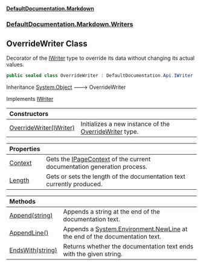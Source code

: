 #### [DefaultDocumentation\.Markdown](../../../../index.md 'index')
### [DefaultDocumentation\.Markdown\.Writers](../../../../index.md#DefaultDocumentation.Markdown.Writers 'DefaultDocumentation\.Markdown\.Writers')

## OverrideWriter Class

Decorator of the [IWriter](https://github.com/Doraku/DefaultDocumentation/blob/master/documentation/api/DefaultDocumentation/Api/IWriter/index.md 'DefaultDocumentation\.Api\.IWriter') type to override its data without changing its actual values\.

```csharp
public sealed class OverrideWriter : DefaultDocumentation.Api.IWriter
```

Inheritance [System\.Object](https://docs.microsoft.com/en-us/dotnet/api/System.Object 'System\.Object') &#129106; OverrideWriter

Implements [IWriter](https://github.com/Doraku/DefaultDocumentation/blob/master/documentation/api/DefaultDocumentation/Api/IWriter/index.md 'DefaultDocumentation\.Api\.IWriter')

| Constructors | |
| :--- | :--- |
| [OverrideWriter\(IWriter\)](OverrideWriter(IWriter).md 'DefaultDocumentation\.Markdown\.Writers\.OverrideWriter\.OverrideWriter\(DefaultDocumentation\.Api\.IWriter\)') | Initializes a new instance of the [OverrideWriter](index.md 'DefaultDocumentation\.Markdown\.Writers\.OverrideWriter') type\. |

| Properties | |
| :--- | :--- |
| [Context](Context.md 'DefaultDocumentation\.Markdown\.Writers\.OverrideWriter\.Context') | Gets the [IPageContext](https://github.com/Doraku/DefaultDocumentation/blob/master/documentation/api/DefaultDocumentation/IPageContext/index.md 'DefaultDocumentation\.IPageContext') of the current documentation generation process\. |
| [Length](Length.md 'DefaultDocumentation\.Markdown\.Writers\.OverrideWriter\.Length') | Gets or sets the length of the documentation text currently produced\. |

| Methods | |
| :--- | :--- |
| [Append\(string\)](Append(string).md 'DefaultDocumentation\.Markdown\.Writers\.OverrideWriter\.Append\(string\)') | Appends a string at the end of the documentation text\. |
| [AppendLine\(\)](AppendLine().md 'DefaultDocumentation\.Markdown\.Writers\.OverrideWriter\.AppendLine\(\)') | Appends a [System\.Environment\.NewLine](https://docs.microsoft.com/en-us/dotnet/api/System.Environment.NewLine 'System\.Environment\.NewLine') at the end of the documentation text\. |
| [EndsWith\(string\)](EndsWith(string).md 'DefaultDocumentation\.Markdown\.Writers\.OverrideWriter\.EndsWith\(string\)') | Returns whether the documentation text ends with the given string\. |
